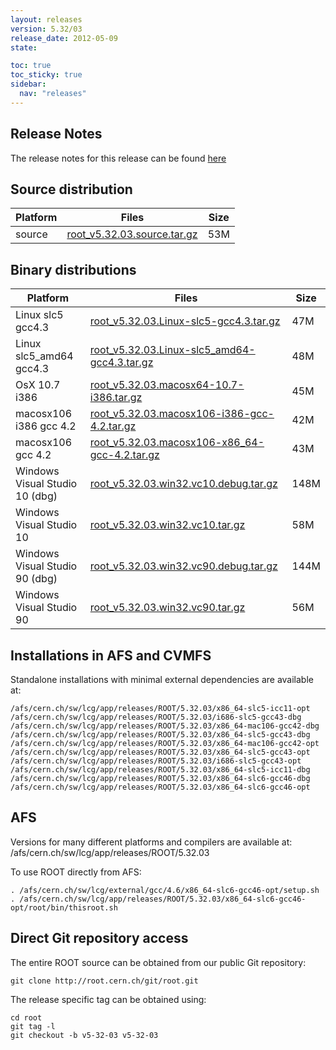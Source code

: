 ```yaml
---
layout: releases
version: 5.32/03
release_date: 2012-05-09
state:

toc: true
toc_sticky: true
sidebar:
  nav: "releases"
---
```



## Release Notes

The release notes for this release can be found [here](https://root.cern.ch/root/html532/notes/release-notes.html#patch-releases)

## Source distribution

| Platform       | Files | Size |
|-----------|-------|-----|
| source | [root_v5.32.03.source.tar.gz](https://root.cern.ch/download/root_v5.32.03.source.tar.gz) |  53M |


## Binary distributions

| Platform       | Files | Size |
|-----------|-------|-----|
| Linux slc5 gcc4.3 | [root_v5.32.03.Linux-slc5-gcc4.3.tar.gz](https://root.cern.ch/download/root_v5.32.03.Linux-slc5-gcc4.3.tar.gz) |  47M |
| Linux slc5_amd64 gcc4.3 | [root_v5.32.03.Linux-slc5_amd64-gcc4.3.tar.gz](https://root.cern.ch/download/root_v5.32.03.Linux-slc5_amd64-gcc4.3.tar.gz) |  48M |
| OsX 10.7 i386 | [root_v5.32.03.macosx64-10.7-i386.tar.gz](https://root.cern.ch/download/root_v5.32.03.macosx64-10.7-i386.tar.gz) |  45M |
| macosx106 i386 gcc 4.2 | [root_v5.32.03.macosx106-i386-gcc-4.2.tar.gz](https://root.cern.ch/download/root_v5.32.03.macosx106-i386-gcc-4.2.tar.gz) |  42M |
| macosx106 gcc 4.2 | [root_v5.32.03.macosx106-x86_64-gcc-4.2.tar.gz](https://root.cern.ch/download/root_v5.32.03.macosx106-x86_64-gcc-4.2.tar.gz) |  43M |
| Windows Visual Studio 10 (dbg) | [root_v5.32.03.win32.vc10.debug.tar.gz](https://root.cern.ch/download/root_v5.32.03.win32.vc10.debug.tar.gz) | 148M |
| Windows Visual Studio 10 | [root_v5.32.03.win32.vc10.tar.gz](https://root.cern.ch/download/root_v5.32.03.win32.vc10.tar.gz) |  58M |
| Windows Visual Studio 90 (dbg) | [root_v5.32.03.win32.vc90.debug.tar.gz](https://root.cern.ch/download/root_v5.32.03.win32.vc90.debug.tar.gz) | 144M |
| Windows Visual Studio 90 | [root_v5.32.03.win32.vc90.tar.gz](https://root.cern.ch/download/root_v5.32.03.win32.vc90.tar.gz) |  56M |



## Installations in AFS and CVMFS
Standalone installations with minimal external dependencies are available at:
~~~
/afs/cern.ch/sw/lcg/app/releases/ROOT/5.32.03/x86_64-slc5-icc11-opt
/afs/cern.ch/sw/lcg/app/releases/ROOT/5.32.03/i686-slc5-gcc43-dbg
/afs/cern.ch/sw/lcg/app/releases/ROOT/5.32.03/x86_64-mac106-gcc42-dbg
/afs/cern.ch/sw/lcg/app/releases/ROOT/5.32.03/x86_64-slc5-gcc43-dbg
/afs/cern.ch/sw/lcg/app/releases/ROOT/5.32.03/x86_64-mac106-gcc42-opt
/afs/cern.ch/sw/lcg/app/releases/ROOT/5.32.03/x86_64-slc5-gcc43-opt
/afs/cern.ch/sw/lcg/app/releases/ROOT/5.32.03/i686-slc5-gcc43-opt
/afs/cern.ch/sw/lcg/app/releases/ROOT/5.32.03/x86_64-slc5-icc11-dbg
/afs/cern.ch/sw/lcg/app/releases/ROOT/5.32.03/x86_64-slc6-gcc46-dbg
/afs/cern.ch/sw/lcg/app/releases/ROOT/5.32.03/x86_64-slc6-gcc46-opt
~~~

## AFS
Versions for many different platforms and compilers are available at:
/afs/cern.ch/sw/lcg/app/releases/ROOT/5.32.03

To use ROOT directly from AFS:
~~~
. /afs/cern.ch/sw/lcg/external/gcc/4.6/x86_64-slc6-gcc46-opt/setup.sh
. /afs/cern.ch/sw/lcg/app/releases/ROOT/5.32.03/x86_64-slc6-gcc46-opt/root/bin/thisroot.sh
~~~

## Direct Git repository access
The entire ROOT source can be obtained from our public Git repository:

~~~
git clone http://root.cern.ch/git/root.git
~~~
The release specific tag can be obtained using:
~~~
cd root
git tag -l
git checkout -b v5-32-03 v5-32-03
~~~
